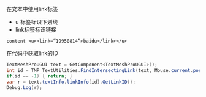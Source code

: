 在文本中使用link标签
* u 标签标识下划线
* link标签标识链接
```
content <u><link=“19950814”>baidu</link></u>
```
在代码中获取link的ID
```cs
TextMeshProUGUI text = GetComponent<TextMeshProUGUI>();
int id = TMP_TextUtilities.FindIntersectingLink(text, Mouse.current.position.ReadValue(), null);
if(id == -1) { return; }
var r = text.textInfo.linkInfo[id].GetLinkID();
Debug.Log(r);
```
